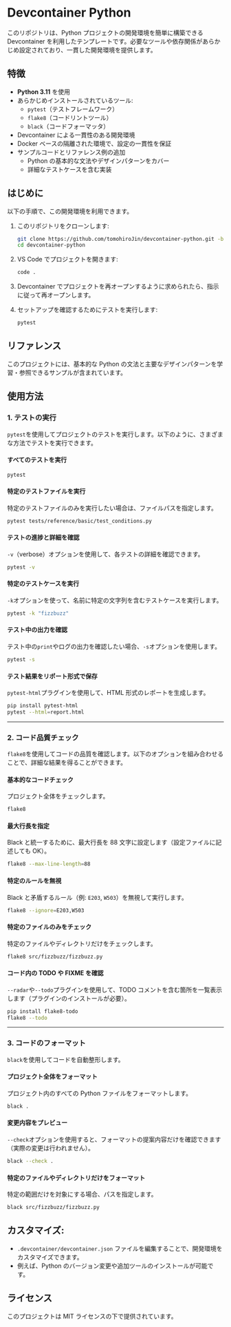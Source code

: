# Devcontainer Python

このリポジトリは、Python プロジェクトの開発環境を簡単に構築できる Devcontainer を利用したテンプレートです。必要なツールや依存関係があらかじめ設定されており、一貫した開発環境を提供します。

## 特徴

- **Python 3.11** を使用
- あらかじめインストールされているツール:
  - `pytest`（テストフレームワーク）
  - `flake8`（コードリントツール）
  - `black`（コードフォーマッタ）
- Devcontainer による一貫性のある開発環境
- Docker ベースの隔離された環境で、設定の一貫性を保証
- サンプルコードとリファレンス例の追加
  - Python の基本的な文法やデザインパターンをカバー
  - 詳細なテストケースを含む実装

## はじめに

以下の手順で、この開発環境を利用できます。

1. このリポジトリをクローンします:

   ```bash
   git clone https://github.com/tomohiroJin/devcontainer-python.git -b feature/add-reference
   cd devcontainer-python
   ```

2. VS Code でプロジェクトを開きます:

   ```bash
   code .
   ```

3. Devcontainer でプロジェクトを再オープンするように求められたら、指示に従って再オープンします。

4. セットアップを確認するためにテストを実行します:

   ```bash
   pytest
   ```

## リファレンス

このプロジェクトには、基本的な Python の文法と主要なデザインパターンを学習・参照できるサンプルが含まれています。

## 使用方法

### **1. テストの実行**

`pytest`を使用してプロジェクトのテストを実行します。以下のように、さまざまな方法でテストを実行できます。

#### **すべてのテストを実行**

```bash
pytest
```

#### **特定のテストファイルを実行**

特定のテストファイルのみを実行したい場合は、ファイルパスを指定します。

```bash
pytest tests/reference/basic/test_conditions.py
```

#### **テストの進捗と詳細を確認**

`-v`（verbose）オプションを使用して、各テストの詳細を確認できます。

```bash
pytest -v
```

#### **特定のテストケースを実行**

`-k`オプションを使って、名前に特定の文字列を含むテストケースを実行します。

```bash
pytest -k "fizzbuzz"
```

#### **テスト中の出力を確認**

テスト中の`print`やログの出力を確認したい場合、`-s`オプションを使用します。

```bash
pytest -s
```

#### **テスト結果をリポート形式で保存**

`pytest-html`プラグインを使用して、HTML 形式のレポートを生成します。

```bash
pip install pytest-html
pytest --html=report.html
```

---

### **2. コード品質チェック**

`flake8`を使用してコードの品質を確認します。以下のオプションを組み合わせることで、詳細な結果を得ることができます。

#### **基本的なコードチェック**

プロジェクト全体をチェックします。

```bash
flake8
```

#### **最大行長を指定**

Black と統一するために、最大行長を 88 文字に設定します（設定ファイルに記述しても OK）。

```bash
flake8 --max-line-length=88
```

#### **特定のルールを無視**

Black と矛盾するルール（例: `E203`, `W503`）を無視して実行します。

```bash
flake8 --ignore=E203,W503
```

#### **特定のファイルのみをチェック**

特定のファイルやディレクトリだけをチェックします。

```bash
flake8 src/fizzbuzz/fizzbuzz.py
```

#### **コード内の TODO や FIXME を確認**

`--radar`や`--todo`プラグインを使用して、TODO コメントを含む箇所を一覧表示します（プラグインのインストールが必要）。

```bash
pip install flake8-todo
flake8 --todo
```

---

### **3. コードのフォーマット**

`black`を使用してコードを自動整形します。

#### **プロジェクト全体をフォーマット**

プロジェクト内のすべての Python ファイルをフォーマットします。

```bash
black .
```

#### **変更内容をプレビュー**

`--check`オプションを使用すると、フォーマットの提案内容だけを確認できます（実際の変更は行われません）。

```bash
black --check .
```

#### **特定のファイルやディレクトリだけをフォーマット**

特定の範囲だけを対象にする場合、パスを指定します。

```bash
black src/fizzbuzz/fizzbuzz.py
```

## **カスタマイズ**:

- `.devcontainer/devcontainer.json` ファイルを編集することで、開発環境をカスタマイズできます。
- 例えば、Python のバージョン変更や追加ツールのインストールが可能です。

## ライセンス

このプロジェクトは MIT ライセンスの下で提供されています。

```

```
